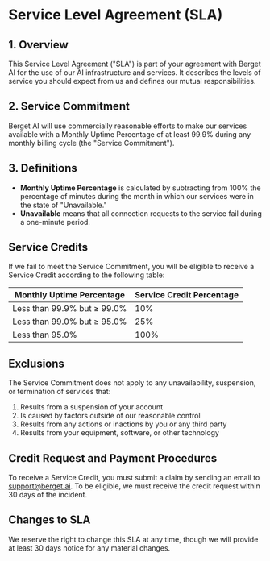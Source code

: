 # Service Level Agreement (SLA)

## 1. Overview
This Service Level Agreement ("SLA") is part of your agreement with Berget AI for the use of our AI infrastructure and services. It describes the levels of service you should expect from us and defines our mutual responsibilities.

## 2. Service Commitment
Berget AI will use commercially reasonable efforts to make our services available with a Monthly Uptime Percentage of at least 99.9% during any monthly billing cycle (the "Service Commitment").

## 3. Definitions

- **Monthly Uptime Percentage** is calculated by subtracting from 100% the percentage of minutes during the month in which our services were in the state of "Unavailable."
- **Unavailable** means that all connection requests to the service fail during a one-minute period.

## Service Credits

If we fail to meet the Service Commitment, you will be eligible to receive a Service Credit according to the following table:

| Monthly Uptime Percentage | Service Credit Percentage |
|--------------------------|--------------------------|
| Less than 99.9% but ≥ 99.0% | 10% |
| Less than 99.0% but ≥ 95.0% | 25% |
| Less than 95.0% | 100% |

## Exclusions

The Service Commitment does not apply to any unavailability, suspension, or termination of services that:
1. Results from a suspension of your account
2. Is caused by factors outside of our reasonable control
3. Results from any actions or inactions by you or any third party
4. Results from your equipment, software, or other technology

## Credit Request and Payment Procedures

To receive a Service Credit, you must submit a claim by sending an email to support@berget.ai. To be eligible, we must receive the credit request within 30 days of the incident.

## Changes to SLA

We reserve the right to change this SLA at any time, though we will provide at least 30 days notice for any material changes.
